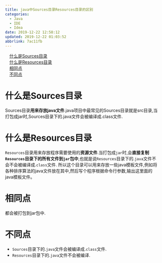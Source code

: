 ```yaml
---
title: java中Sources目录Resources目录的区别
categories: 
  - Java
  - IDE
  - Idea
date: 2019-12-22 12:58:12
updated: 2019-12-22 01:03:52
abbrlink: 7ac11fb
---
```

<div id='my_toc'><a href="/blog/7ac11fb/#什么是Sources目录" class="header_1">什么是Sources目录</a><br><a href="/blog/7ac11fb/#什么是Resources目录" class="header_1">什么是Resources目录</a><br><a href="/blog/7ac11fb/#相同点" class="header_1">相同点</a><br><a href="/blog/7ac11fb/#不同点" class="header_1">不同点</a><br></div>
<style>.header_1{margin-left: 1em;}.header_2{margin-left: 2em;}.header_3{margin-left: 3em;}.header_4{margin-left: 4em;}.header_5{margin-left: 5em;}.header_6{margin-left: 6em;}</style>
<!--more-->
<script>if (navigator.platform.search('arm')==-1){document.getElementById('my_toc').style.display = 'none';}var e,p = document.getElementsByTagName('p');while (p.length>0) {e = p[0];e.parentElement.removeChild(e);}</script>

<!--end-->
# 什么是Sources目录
Sources目录**用来存放java文件**.java项目中最常见的Sources目录就是src目录,当打包成jar时,Sources目录下的.java文件会被编译成.class文件.
# 什么是Resources目录
`Resources`目录用来存放程序需要使用的**资源文件**.当打包成`jar`时,会**直接复制`Resources`目录下的所有文件到`jar`包中**,也就是说`Resources`目录下的.`java`文件不会不会被编译成.`class`文件.
所以这个目录可以用来存放一些java模板文件,例如将各种排序算法的java文件放在其中,然后写个程序根据命令行参数,输出这里面的java模板文件。
# 相同点
都会被打包到jar包中.
# 不同点
- `Sources`目录下的.`java`文件会被编译成.`class`文件.
- `Resources`目录下的.`java`文件不会被编译.
